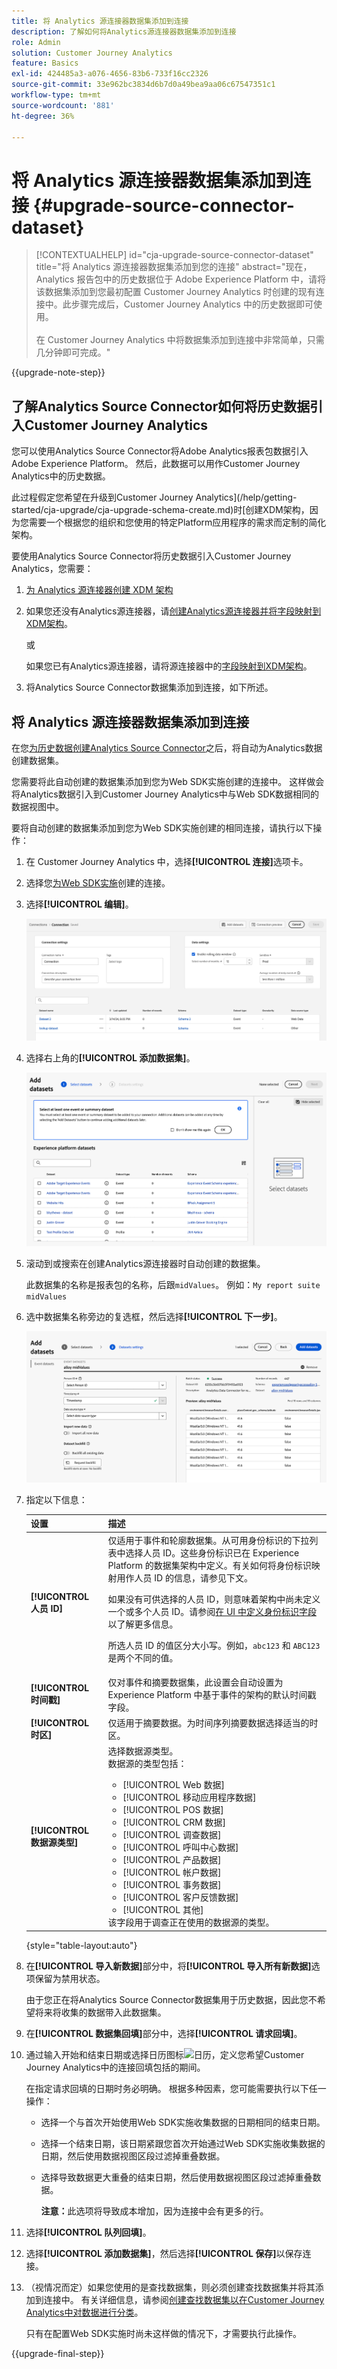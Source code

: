 ```yaml
---
title: 将 Analytics 源连接器数据集添加到连接
description: 了解如何将Analytics源连接器数据集添加到连接
role: Admin
solution: Customer Journey Analytics
feature: Basics
exl-id: 424485a3-a076-4656-83b6-733f16cc2326
source-git-commit: 33e962bc3834d6b7d0a49bea9aa06c67547351c1
workflow-type: tm+mt
source-wordcount: '881'
ht-degree: 36%

---
```


# 将 Analytics 源连接器数据集添加到连接 {#upgrade-source-connector-dataset}

<!-- markdownlint-disable MD034 -->

>[!CONTEXTUALHELP]
>id="cja-upgrade-source-connector-dataset"
>title="将 Analytics 源连接器数据集添加到您的连接"
>abstract="现在，Analytics 报告包中的历史数据位于 Adobe Experience Platform 中，请将该数据集添加到您最初配置 Customer Journey Analytics 时创建的现有连接中。此步骤完成后，Customer Journey Analytics 中的历史数据即可使用。<br><br>在 Customer Journey Analytics 中将数据集添加到连接中非常简单，只需几分钟即可完成。"

<!-- markdownlint-enable MD034 -->

{{upgrade-note-step}}

## 了解Analytics Source Connector如何将历史数据引入Customer Journey Analytics

您可以使用Analytics Source Connector将Adobe Analytics报表包数据引入Adobe Experience Platform。 然后，此数据可以用作Customer Journey Analytics中的历史数据。

此过程假定您希望在升级到Customer Journey Analytics](/help/getting-started/cja-upgrade/cja-upgrade-schema-create.md)时[创建XDM架构，因为您需要一个根据您的组织和您使用的特定Platform应用程序的需求而定制的简化架构。

要使用Analytics Source Connector将历史数据引入Customer Journey Analytics，您需要：

1. [为 Analytics 源连接器创建 XDM 架构](/help/getting-started/cja-upgrade/cja-upgrade-source-connector-schema.md)

1. 如果您还没有Analytics源连接器，请[创建Analytics源连接器并将字段映射到XDM架构](/help/getting-started/cja-upgrade/cja-upgrade-source-connector.md)。

   或

   如果您已有Analytics源连接器，请将源连接器中的[字段映射到XDM架构](/help/getting-started/cja-upgrade/cja-upgrade-from-source-connector.md)。

1. 将Analytics Source Connector数据集添加到连接，如下所述。

## 将 Analytics 源连接器数据集添加到连接

在您[为历史数据创建Analytics Source Connector](/help/getting-started/cja-upgrade/cja-upgrade-source-connector.md)之后，将自动为Analytics数据创建数据集。

您需要将此自动创建的数据集添加到您为Web SDK实施创建的连接中。 这样做会将Analytics数据引入到Customer Journey Analytics中与Web SDK数据相同的数据视图中。

要将自动创建的数据集添加到您为Web SDK实施创建的相同连接，请执行以下操作：

1. 在 Customer Journey Analytics 中，选择&#x200B;**[!UICONTROL 连接]**&#x200B;选项卡。

1. 选择您[为Web SDK实施](/help/getting-started/cja-upgrade/cja-upgrade-connection.md)创建的连接。

1. 选择&#x200B;**[!UICONTROL 编辑]**。

   ![编辑连接](assets/connection-add-dataset.png)

1. 选择右上角的&#x200B;**[!UICONTROL 添加数据集]**。

   ![编辑连接](assets/connection-add-dateset2.png)

1. 滚动到或搜索在创建Analytics源连接器时自动创建的数据集。

   此数据集的名称是报表包的名称，后跟`midValues`。 例如：`My report suite midValues`

1. 选中数据集名称旁边的复选框，然后选择&#x200B;**[!UICONTROL 下一步]**。

   ![编辑连接](assets/connection-add-dataset3.png)

1. 指定以下信息：

   <!-- Copied from help/connections/create-connection.md. Should we single source? -->

   | 设置 | 描述 |
   | --- | --- |
   | **[!UICONTROL 人员 ID]** | 仅适用于事件和轮廓数据集。从可用身份标识的下拉列表中选择人员 ID。这些身份标识已在 Experience Platform 的数据集架构中定义。有关如何将身份标识映射用作人员 ID 的信息，请参见下文。<p>如果没有可供选择的人员 ID，则意味着架构中尚未定义一个或多个人员 ID。请参阅[在 UI 中定义身份标识字段](https://experienceleague.adobe.com/zh-hans/docs/experience-platform/xdm/ui/fields/identity)以了解更多信息。 <p>所选人员 ID 的值区分大小写。例如，`abc123` 和 `ABC123` 是两个不同的值。 |
   | **[!UICONTROL 时间戳]** | 仅对事件和摘要数据集，此设置会自动设置为 Experience Platform 中基于事件的架构的默认时间戳字段。 |
   | **[!UICONTROL 时区]** | 仅适用于摘要数据。为时间序列摘要数据选择适当的时区。 |
   | **[!UICONTROL 数据源类型]** | 选择数据源类型。<br/>数据源的类型包括： <ul><li>[!UICONTROL Web 数据]</li><li>[!UICONTROL 移动应用程序数据]</li><li>[!UICONTROL POS 数据]</li><li>[!UICONTROL CRM 数据]</li><li>[!UICONTROL 调查数据]</li><li>[!UICONTROL 呼叫中心数据]</li><li>[!UICONTROL 产品数据]</li><li> [!UICONTROL 帐户数据]</li><li> [!UICONTROL 事务数据]</li><li>[!UICONTROL 客户反馈数据]</li><li> [!UICONTROL 其他]</li></ul>该字段用于调查正在使用的数据源的类型。 |

   {style="table-layout:auto"}

1. 在&#x200B;**[!UICONTROL 导入新数据]**&#x200B;部分中，将&#x200B;**[!UICONTROL 导入所有新数据]**&#x200B;选项保留为禁用状态。

   由于您正在将Analytics Source Connector数据集用于历史数据，因此您不希望将来将收集的数据带入此数据集。

1. 在&#x200B;**[!UICONTROL 数据集回填]**&#x200B;部分中，选择&#x200B;**[!UICONTROL 请求回填]**。

1. 通过输入开始和结束日期或选择日历图标![日历](https://spectrum.adobe.com/static/icons/workflow_18/Smock_Calendar_18_N.svg)，定义您希望Customer Journey Analytics中的连接回填包括的期间。

   在指定请求回填的日期时务必明确。 根据多种因素，您可能需要执行以下任一操作：

   * 选择一个与首次开始使用Web SDK实施收集数据的日期相同的结束日期。

   * 选择一个结束日期，该日期紧跟您首次开始通过Web SDK实施收集数据的日期，然后使用数据视图区段过滤掉重叠数据。

   * 选择导致数据更大重叠的结束日期，然后使用数据视图区段过滤掉重叠数据。

     **注意：**&#x200B;此选项将导致成本增加，因为连接中会有更多的行。

   <!-- Include any of the following?  Make sure you're explicit as to the dates you request backfill to. You want to request it to the date that you start gathering data with your Web SDK implementation. Also possibly include segments for any overlapping date. So you could request everything and then use a segment to exclude data that you don't want. That way if you need to move up the date, then you could change the date in the filter. Downside would be that you might pay for double rows.  When they do that, they're going to see all schema fields from both their custom schema and their Analytics schema. So they'll need to be cognizant to select the right fields, and never select any Analytics fields, because they will be mapped as part of the source connector. Never select any Analytics field group fields because they'll be mapped.  -->

1. 选择&#x200B;**[!UICONTROL 队列回填]**。

1. 选择&#x200B;**[!UICONTROL 添加数据集]**，然后选择&#x200B;**[!UICONTROL 保存]**&#x200B;以保存连接。

1. （视情况而定）如果您使用的是查找数据集，则必须创建查找数据集并将其添加到连接中。 有关详细信息，请参阅[创建查找数据集以在Customer Journey Analytics中对数据进行分类](/help/getting-started/cja-upgrade/cja-upgrade-dataset-lookup.md)。

   只有在配置Web SDK实施时尚未这样做的情况下，才需要执行此操作。

{{upgrade-final-step}}
